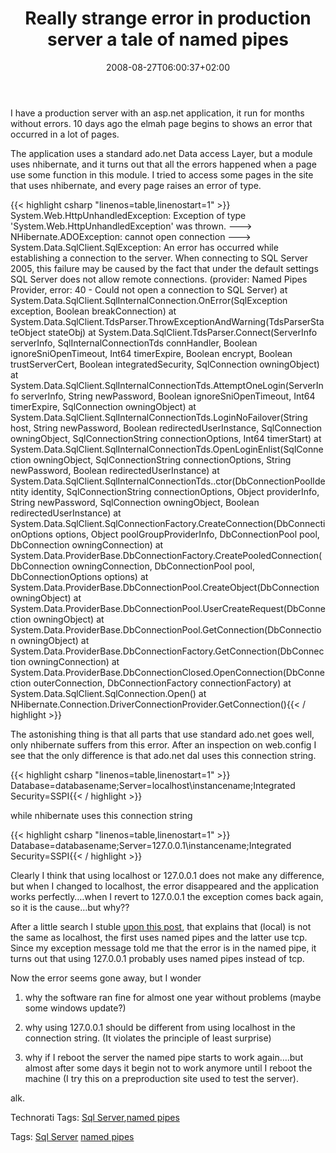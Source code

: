 ﻿---
title: "Really strange error in production server a tale of named pipes"
description: ""
date: 2008-08-27T06:00:37+02:00
draft: false
tags: [Uncategorized]
categories: [General]
---
I have a production server with an asp.net application, it run for months without errors. 10 days ago the elmah page begins to shows an error that occurred in a lot of pages.

The application uses a standard ado.net Data access Layer, but a module uses nhibernate, and it turns out that all the errors happened when a page use some function in this module. I tried to access some pages in the site that uses nhibernate, and every page raises an error of type.

{{< highlight csharp "linenos=table,linenostart=1" >}}
System.Web.HttpUnhandledException: Exception of type 'System.Web.HttpUnhandledException' was thrown. ---> NHibernate.ADOException: cannot open connection ---> System.Data.SqlClient.SqlException: An error has occurred while establishing a connection to the server.  When connecting to SQL Server 2005, this failure may be caused by the fact that under the default settings SQL Server does not allow remote connections. (provider: Named Pipes Provider, error: 40 - Could not open a connection to SQL Server)
   at System.Data.SqlClient.SqlInternalConnection.OnError(SqlException exception, Boolean breakConnection)
   at System.Data.SqlClient.TdsParser.ThrowExceptionAndWarning(TdsParserStateObject stateObj)
   at System.Data.SqlClient.TdsParser.Connect(ServerInfo serverInfo, SqlInternalConnectionTds connHandler, Boolean ignoreSniOpenTimeout, Int64 timerExpire, Boolean encrypt, Boolean trustServerCert, Boolean integratedSecurity, SqlConnection owningObject)
   at System.Data.SqlClient.SqlInternalConnectionTds.AttemptOneLogin(ServerInfo serverInfo, String newPassword, Boolean ignoreSniOpenTimeout, Int64 timerExpire, SqlConnection owningObject)
   at System.Data.SqlClient.SqlInternalConnectionTds.LoginNoFailover(String host, String newPassword, Boolean redirectedUserInstance, SqlConnection owningObject, SqlConnectionString connectionOptions, Int64 timerStart)
   at System.Data.SqlClient.SqlInternalConnectionTds.OpenLoginEnlist(SqlConnection owningObject, SqlConnectionString connectionOptions, String newPassword, Boolean redirectedUserInstance)
   at System.Data.SqlClient.SqlInternalConnectionTds..ctor(DbConnectionPoolIdentity identity, SqlConnectionString connectionOptions, Object providerInfo, String newPassword, SqlConnection owningObject, Boolean redirectedUserInstance)
   at System.Data.SqlClient.SqlConnectionFactory.CreateConnection(DbConnectionOptions options, Object poolGroupProviderInfo, DbConnectionPool pool, DbConnection owningConnection)
   at System.Data.ProviderBase.DbConnectionFactory.CreatePooledConnection(DbConnection owningConnection, DbConnectionPool pool, DbConnectionOptions options)
   at System.Data.ProviderBase.DbConnectionPool.CreateObject(DbConnection owningObject)
   at System.Data.ProviderBase.DbConnectionPool.UserCreateRequest(DbConnection owningObject)
   at System.Data.ProviderBase.DbConnectionPool.GetConnection(DbConnection owningObject)
   at System.Data.ProviderBase.DbConnectionFactory.GetConnection(DbConnection owningConnection)
   at System.Data.ProviderBase.DbConnectionClosed.OpenConnection(DbConnection outerConnection, DbConnectionFactory connectionFactory)
   at System.Data.SqlClient.SqlConnection.Open()
   at NHibernate.Connection.DriverConnectionProvider.GetConnection(){{< / highlight >}}

<!-- Code inserted with Steve Dunn's Windows Live Writer Code Formatter Plugin.  http://dunnhq.com -->

The astonishing thing is that all parts that use standard ado.net goes well, only nhibernate suffers from this error. After an inspection on web.config I see that the only difference is that ado.net dal uses this connection string.

{{< highlight csharp "linenos=table,linenostart=1" >}}
Database=databasename;Server=localhost\instancename;Integrated Security=SSPI{{< / highlight >}}

<!-- Code inserted with Steve Dunn's Windows Live Writer Code Formatter Plugin.  http://dunnhq.com -->

while nhibernate uses this connection string

{{< highlight csharp "linenos=table,linenostart=1" >}}
Database=databasename;Server=127.0.0.1\instancename;Integrated Security=SSPI{{< / highlight >}}

<!-- Code inserted with Steve Dunn's Windows Live Writer Code Formatter Plugin.  http://dunnhq.com -->

Clearly I think that using localhost or 127.0.0.1 does not make any difference, but when I changed to localhost, the error disappeared and the application works perfectly….when I revert to 127.0.0.1 the exception comes back again, so it is the cause…but why??

After a little search I stuble [upon this post](http://weblogs.asp.net/jgalloway/archive/2005/12/02/432062.aspx), that explains that (local) is not the same as localhost, the first uses named pipes and the latter use tcp. Since my exception message told me that the error is in the named pipe, it turns out that using 127.0.0.1 probably uses named pipes instead of tcp.

Now the error seems gone away, but I wonder

1) why the software ran fine for almost one year without problems (maybe some windows update?)

2) why using 127.0.0.1 should be different from using localhost in the connection string. (It violates the principle of least surprise)

3) why if I reboot the server the named pipe starts to work again….but almost after some days it begin not to work anymore until I reboot the machine (I try this on a preproduction site used to test the server).

alk.

Technorati Tags: [Sql Server](http://technorati.com/tags/Sql%20Server),[named pipes](http://technorati.com/tags/named%20pipes)

Tags: [Sql Server](http://technorati.com/tag/Sql%20Server) [named pipes](http://technorati.com/tag/named%20pipes)
